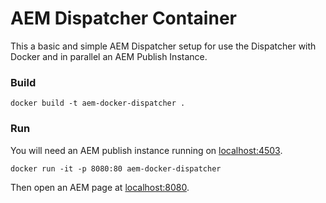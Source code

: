 # AEM Dispatcher Container
This a basic and simple AEM Dispatcher setup for use the Dispatcher with Docker and in parallel an AEM Publish Instance. 


### Build
```
docker build -t aem-docker-dispatcher .
```

### Run
You will need an AEM publish instance running on [localhost:4503](http://localhost:4503).
```
docker run -it -p 8080:80 aem-docker-dispatcher
```

Then open an AEM page at [localhost:8080](http://localhost:8080).
